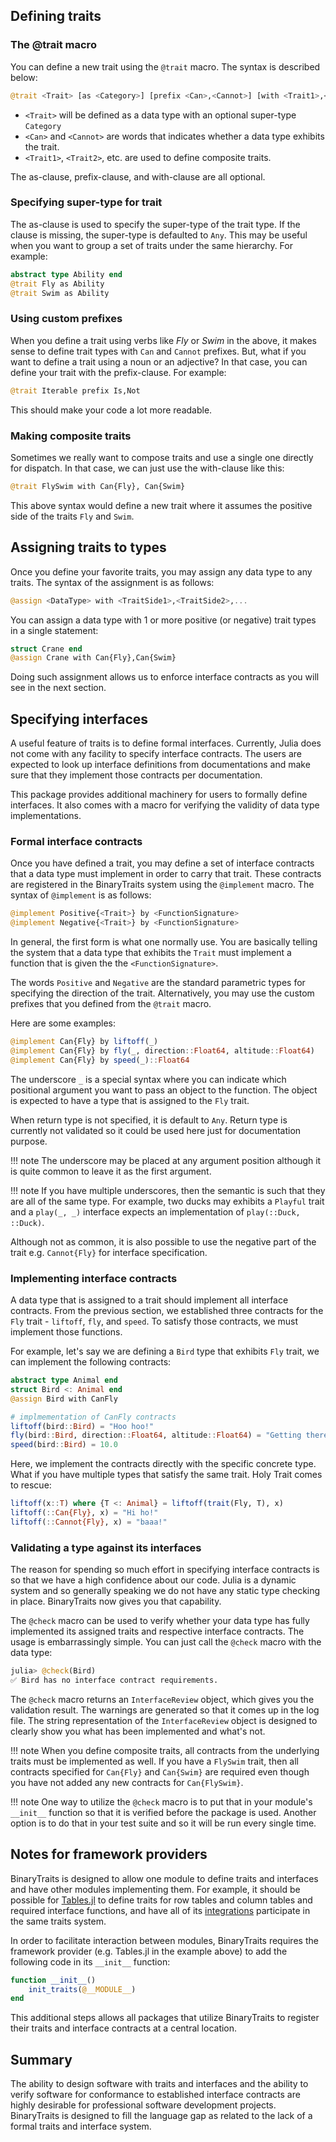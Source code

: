 ## Defining traits

### The @trait macro

You can define a new trait using the `@trait` macro.
The syntax is described below:

```julia
@trait <Trait> [as <Category>] [prefix <Can>,<Cannot>] [with <Trait1>,<Trait2>,...]
```

* `<Trait>` will be defined as a data type with an optional super-type `Category`
* `<Can>` and `<Cannot>` are words that indicates whether a data type exhibits the trait.
* `<Trait1>`, `<Trait2>`, etc. are used to define composite traits.

The as-clause, prefix-clause, and with-clause are all optional.

### Specifying super-type for trait

The as-clause is used to specify the super-type of the trait type.
If the clause is missing, the super-type is defaulted to `Any`.
This may be useful when you want to group a set of traits under the
same hierarchy.  For example:

```julia
abstract type Ability end
@trait Fly as Ability
@trait Swim as Ability
```

### Using custom prefixes

When you define a trait using verbs like *Fly* or *Swim* in the above, it makes sense to define
trait types with `Can` and `Cannot` prefixes.  But, what if you want to define a trait using a
noun or an adjective? In that case, you can define your trait with the prefix-clause.
For example:

```julia
@trait Iterable prefix Is,Not
```

This should make your code a lot more readable.

### Making composite traits

Sometimes we really want to compose traits and use a single one directly
for dispatch.  In that case, we can just use the with-clause like this:

```julia
@trait FlySwim with Can{Fly}, Can{Swim}
```

This above syntax would define a new trait where it assumes the
positive side of the traits `Fly` and `Swim`.

## Assigning traits to types

Once you define your favorite traits, you may assign any data type to any traits.
The syntax of the assignment is as follows:

```julia
@assign <DataType> with <TraitSide1>,<TraitSide2>,...
```

You can assign a data type with 1 or more positive (or negative) trait types
in a single statement:

```julia
struct Crane end
@assign Crane with Can{Fly},Can{Swim}
```

Doing such assignment allows us to enforce interface contracts as you will see
in the next section.

## Specifying interfaces

A useful feature of traits is to define formal interfaces.  Currently, Julia does not
come with any facility to specify interface contracts.  The users are expected to
look up interface definitions from documentations and make sure that they implement
those contracts per documentation.

This package provides additional machinery for users to formally define interfaces.
It also comes with a macro for verifying the validity of data
type implementations.

### Formal interface contracts

Once you have defined a trait, you may define a set of interface contracts that a
data type must implement in order to carry that trait.  These contracts are registered
in the BinaryTraits system using the `@implement` macro.
The syntax of `@implement` is as follows:

```julia
@implement Positive{<Trait>} by <FunctionSignature>
@implement Negative{<Trait>} by <FunctionSignature>
```

In general, the first form is what one normally use.  You are basically telling the
system that a data type that exhibits the `Trait` must implement a function that is
given the the `<FunctionSignature>`.

The words `Positive` and `Negative` are the standard parametric types
for specifying the direction of the trait.  Alternatively, you may use the custom prefixes
that you defined from the `@trait` macro.

Here are some examples:

```julia
@implement Can{Fly} by liftoff(_)
@implement Can{Fly} by fly(_, direction::Float64, altitude::Float64)
@implement Can{Fly} by speed(_)::Float64
```

The underscore `_` is a special syntax where you can indicate which positional
argument you want to pass an object to the function.  The object is expected
to have a type that is assigned to the `Fly` trait.

When return type is not specified, it is default to `Any`.
Return type is currently not validated so it could be used here
just for documentation purpose.

!!! note
    The underscore may be placed at any argument position although it is
    quite common to leave it as the first argument.

!!! note
    If you have multiple underscores, then the semantic is such that they
    are all of the same type.  For example, two ducks may exhibits a
    `Playful` trait and a `play(_, _)` interface expects an implementation
    of `play(::Duck, ::Duck)`.

Although not as common, it is also possible to use the negative part
of the trait e.g. `Cannot{Fly}` for interface specification.

### Implementing interface contracts

A data type that is assigned to a trait should implement all interface contracts.
From the previous section, we established three contracts for the `Fly` trait -
`liftoff`, `fly`, and `speed`. To satisfy those contracts, we must implement those functions.

For example, let's say we are defining a `Bird` type that exhibits `Fly` trait,
we can implement the following contracts:

```julia
abstract type Animal end
struct Bird <: Animal end
@assign Bird with CanFly

# implmementation of CanFly contracts
liftoff(bird::Bird) = "Hoo hoo!"
fly(bird::Bird, direction::Float64, altitude::Float64) = "Getting there!"
speed(bird::Bird) = 10.0
```

Here, we implement the contracts directly with the specific concrete type.
What if you have multiple types that satisfy the same trait.
Holy Trait comes to rescue:

```julia
liftoff(x::T) where {T <: Animal} = liftoff(trait(Fly, T), x)
liftoff(::Can{Fly}, x) = "Hi ho!"
liftoff(::Cannot{Fly}, x) = "baaa!"
```

### Validating a type against its interfaces

The reason for spending so much effort in specifying interface contracts is
so that we have a high confidence about our code.  Julia is a dynamic system
and so generally speaking we do not have any static type checking in place.
BinaryTraits now gives you that capability.

The `@check` macro can be used to verify whether your data type has fully
implemented its assigned traits and respective interface contracts.  The usage
is embarrassingly simple.  You can just call the `@check` macro with the
data type:

```julia
julia> @check(Bird)
✅ Bird has no interface contract requirements.
```

The `@check` macro returns an `InterfaceReview` object, which gives you the
validation result.  The warnings are generated so that it comes up in the log file.
The string representation of the `InterfaceReview` object is designed
to clearly show you what has been implemented and what's not.

!!! note
    When you define composite traits, all contracts from the underlying traits must be
    implemented as well.  If you have a `FlySwim` trait, then all contracts specified
    for `Can{Fly}` and `Can{Swim}` are required even though you have not added any new
    contracts for `Can{FlySwim}`.

!!! note
    One way to utilize the `@check` macro is to put that in your module's `__init__` function
    so that it is verified before the package is used.  Another option is to do that in your
    test suite and so it will be run every single time.

## Notes for framework providers

BinaryTraits is designed to allow one module to define traits and interfaces and
have other modules implementing them.  For example, it should be possible for
[Tables.jl](https://github.com/JuliaData/Tables.jl) to define traits for
row tables and column tables and required interface functions, and have
all of its [integrations](https://github.com/JuliaData/Tables.jl/blob/master/INTEGRATIONS.md)
participate in the same traits system.

In order to facilitate interaction between modules, BinaryTraits requires the
framework provider (e.g. Tables.jl in the example above) to add the following
code in its `__init__` function:

```julia
function __init__()
    init_traits(@__MODULE__)
end
```

This additional steps allows all packages that utilize BinaryTraits to register
their traits and interface contracts at a central location.

## Summary

The ability to design software with traits and interfaces and the ability to verify
software for conformance to established interface contracts are highly desirable for
professional software development projects. BinaryTraits is designed to fill the
language gap as related to the lack of a formal traits and interface system.

